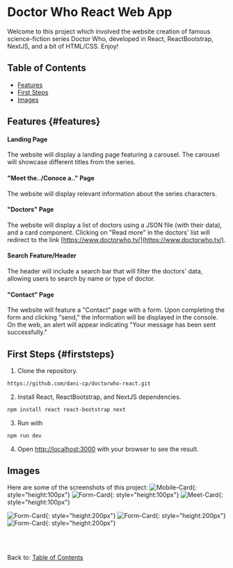 # Doctor Who React Web App

Welcome to this project which involved the website creation of famous science-fiction series Doctor Who, developed in React, ReactBootstrap, NextJS, and a bit of HTML/CSS. Enjoy!

## Table of Contents

- [Features](#features)
- [First Steps](#firststeps)
- [Images](#images)

## Features {#features}

#### Landing Page
The website will display a landing page featuring a carousel. The carousel will showcase different titles from the series.

#### "Meet the../Conoce a.." Page
The website will display relevant information about the series characters.

#### "Doctors" Page
The website will display a list of doctors using a JSON file (with their data), and a card component. Clicking on "Read more" in the doctors' list will redirect to the link [https://www.doctorwho.tv/](https://www.doctorwho.tv/).

#### Search Feature/Header
The header will include a search bar that will filter the doctors' data, allowing users to search by name or type of doctor.

#### "Contact" Page
The website will feature a "Contact" page with a form. Upon completing the form and clicking "send," the information will be displayed in the console. On the web, an alert will appear indicating "Your message has been sent successfully."


## First Steps {#firststeps}
1. Clone the repository.
```bash
https://github.com/dani-cp/doctorwho-react.git
```
2. Install React, ReactBootstrap, and NextJS dependencies.
```bash
npm install react react-bootstrap next
```
3. Run with 
```bash
npm run dev
```
4. Open [http://localhost:3000](http://localhost:3000) with your browser to see the result.

## Images
Here are some of the screenshots of this project:
![Mobile-Card](./public/assets/img/screenshots/mobile-card.png){: style="height:100px"}
![Form-Card](./public/assets/img/screenshots/mobile-form.png){: style="height:100px"}
![Meet-Card](./public/assets/img/screenshots/mobile-meet.png){: style="height:100px"}

![Form-Card](./public/assets/img/screenshots/desktop-carousel.png){: style="height:200px"}
![Form-Card](./public/assets/img/screenshots/desktop-doc01.png){: style="height:200px"}
![Form-Card](./public/assets/img/screenshots/desktop-doc02.png){: style="height:200px"}


<br><br>

Back to: [Table of Contents](#table-of-contents)